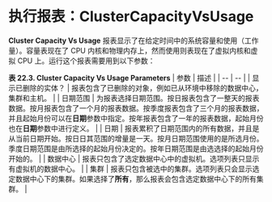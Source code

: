 # 执行报表：ClusterCapacityVsUsage

**Cluster Capacity Vs Usage** 报表显示了在给定时间中的系统容量和使用（工作量）。容量表现在了 CPU 内核和物理内存上，然而使用则表现在了虚拟内核和虚拟 CPU 上。运行这个报表需要用到以下参数：

**表 22.3. Cluster Capacity Vs Usage Parameters**
| 参数 | 描述 |
| -- | -- |
| 显示已删除的实体？ | 报表包含了已删除的对象，例如已从环境中移除的数据中心，集群和主机。 |
| 日期范围 | 为报表选择日期范围。按日报表包含了一整天的报表数据。按月报表包含了一个月的报表数据。按季度报表包含了三个月的报表数据，并且起始月份可以在**日期**参数中指定。按年报表包含了一年的报表数据，起始月份也在**日期**参数中进行定义。 |
| 日期 | 报表累积了日期范围内的所有数据，并且是从当前日期开始。按日日其范围的增量是一天。按月日期范围使用的是所选月份。季度日期范围是由所选择的起始月份决定的。按年日期范围是由选选择的起始月份开始的。 |
| 数据中心 | 报表只包含了选定数据中心中的虚拟机。选项列表只显示有虚拟机的数据中心。 |
| 集群 | 报表只包含被选中的集群。选项列表只会显示选定数据中心下的集群。如果选择了**所有**，那么报表会包含选定数据中心下的所有集群。 |

